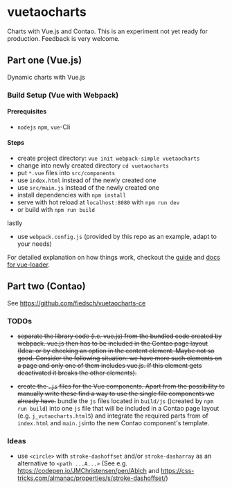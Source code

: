 # vuetaocharts

Charts with Vue.js and Contao. This is an experiment not yet ready for production.
Feedback is very welcome.


## Part one (Vue.js)

Dynamic charts with Vue.js


### Build Setup (Vue with Webpack)


#### Prerequisites

* `nodejs` `npm`, `vue`-Cli


#### Steps

* create project directory: `vue init webpack-simple vuetaocharts`
* change into newly created directory `cd vuetaocharts`
* put `*.vue` files into `src/components`
* use `index.html` instead of the newly created one
* use `src/main.js`  instead of the newly created one
* install dependencies with `npm install`
* serve with hot reload at `localhost:8080` with `npm run dev`
* or build with `npm run build`

lastly

* use `webpack.config.js` (provided by this repo as an example, adapt to your needs)

For detailed explanation on how things work, checkout the [guide](http://vuejs-templates.github.io/webpack/) and [docs for vue-loader](http://vuejs.github.io/vue-loader).


## Part two (Contao)

See https://github.com/fiedsch/vuetaocharts-ce


### TODOs

* <del>separate the library code (i.e. vue.js) from the bundled code created by webpack.
  vue.js then has to be included in the Contao page layout (Idea: or by checking an
  option in the content element. Maybe not so good. Consider the following situation:
   we have more such elements on a page and only one of them includes vue.js.
   If this element gets deactivated it breaks the other elements).</del>

* <del>create the `.js` files for the Vue components. Apart from the possibility to manually
  write these find a way to use the single file components we already have.</del>
  bundle the `js` files located in `build/js` ()created by `npm run build`) into one
  `js` file that will be included in a Contao page layout (e.g. `j_vutaocharts.html5`)
  and integrate the required parts from of `index.html` and `main.js`into the new Contao
   component's template.


### Ideas

  * use `<circle>` with `stroke-dashoffset` and/or `stroke-dasharray` as an alternative
  to `<path ...A...>` (See e.g. https://codepen.io/JMChristensen/pen/Ablch and
  https://css-tricks.com/almanac/properties/s/stroke-dashoffset/)
